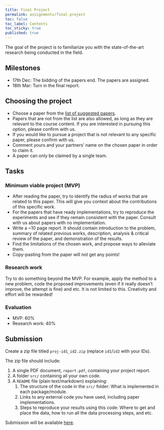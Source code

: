 ```yaml
---
title: Final Project
permalink: assignments/final-project
toc: false
toc_label: Contents
toc_sticky: true
published: true
---
```


The goal of the project is to familiarize you with the state-of-the-art research being conducted in the field.

## Milestones

- 17th Dec: The bidding of the papers end. The papers are assigned.
- 18th Mar: Turn in the final report.

## Choosing the project

- Choose a paper from the [list of suggested papers](https://docs.google.com/document/d/1-G69ddnAluAcUAaQZFtkFTr9idSYpUAD0P9BNUES-Vc/edit?usp=sharing). 
- Papers that are not from the list are also allowed, as long as they are relevant to the course content. If you are interested in pursuing this option, please confirm with us.
- If you would like to pursue a project that is not relevant to any specific paper, please confirm with us.
- Comment yours and your partners’ name on the chosen paper in order to claim it.
- A paper can only be claimed by a single team.

## Tasks

### Minimum viable project (MVP)

- After reading the paper, try to identify the radius of works that are related to this paper. This will give you context about the contributions of this specific work. 
- For the papers that have ready implementations, try to reproduce the experiments and see if they remain consistent with the paper. Consult with us about papers with no implementation.
- Write a ~10 page report. It should contain introduction to the problem, summary of related previous works, description, analysis & critical review of the paper, and demonstration of the results.
- Find the limitations of the chosen work, and propose ways to alleviate them.
- Copy-pasting from the paper will not get any points!

### Research work

Try to do something beyond the MVP. For example, apply the method to a new problem, code the proposed improvements (even if it really doesn’t improve, the attempt is fine) and etc. It is not limited to this. Creativity and effort will be rewarded!

### Evaluation

- MVP: 60%
- Research work: 40%

## Submission

Create a zip file titled `proj-id1_id2.zip` (replace `id1`/`id2` with your
IDs).

The zip file should include:
1. A single PDF document, `report.pdf`, containing your project report.
2. A folder `src/` containing all your own code.
3. A `README` file (plain text/markdown) explaining:
    1. The structure of the code in the `src/` folder: What is implemented in
       each package/module.
    2. Links to any external code you have used, including paper implementations.
    3. Steps to reproduce your results using this code: Where to get and place
       the data, how to run all the data processing steps, and etc.

Submission will be available [here](https://webcourse.cs.technion.ac.il/236860/Winter2020-2021).

